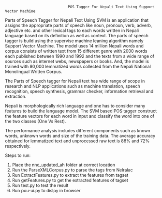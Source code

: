 
                                 POS Tagger For Nepali Text Using Support Vector Machine 

Parts of Speech Tagger for Nepali Text Using SVM is an application that assigns the appropriate parts of speech like noun, pronoun, verb, adverb, adjective etc. and other lexical tags to each words written in Nepali language based on its definition as well as context. The parts of speech tagger is build using the supervise machine leaning algorithm namely Support Vector Machine. The model uses 14 million Nepali words and corpus consists of written text from 15 different genre with 2000 words each published between 1990 and 1992 and the texts from a wide range of sources such as internet webs, newspapers or books. And, the model is trained with 80,000 lemmatized words collected from the Nepali National Monolingual Written Corpus. 
 
The Parts of Speech tagger for Nepali text has wide range of scope in research and NLP applications such as machine translation, speech recognition, speech synthesis, grammar checker, information retrieval and extraction. 
 
Nepali is morphologically rich language and one has to consider many features to build the language model. The SVM based POS tagger construct the feature vectors for each word in input and classify the word into one of the two classes (One Vs Rest). 
 
The performance analysis includes different components such as known words, unknown words and size of the training data. The average accuracy obtained for lemmatized text and unprocessed raw text is 88% and 72% respectively. 
  
Steps to run:
1. Place the nnc_updated_ah folder at correct location
2. Run the ParseXMLCorpus.py to parse the tags from Nelralac 
3. Run ExtractFeatures.py to extract the features from tagset
4. Run getFeatures.py to get the extracted features of tagset
5. Run test.py to test the result
6. Run pou-ui.py to dislpy in browser
